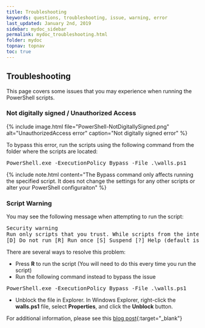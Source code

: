 ```yaml
---
title: Troubleshooting
keywords: questions, troubleshooting, issue, warning, error
last_updated: January 2nd, 2019
sidebar: mydoc_sidebar
permalink: mydoc_troubleshooting.html
folder: mydoc
topnav: topnav
toc: true
---
```


## Troubleshooting

This page covers some issues that you may experience when running the PowerShell scripts.

### Not digitally signed / Unauthorized Access

{% include image.html file="PowerShell-NotDigitallySigned.png" alt="UnauthorizedAccess error" caption="Not digitally signed error" %}

To bypass this error, run the scripts using the following command from the folder where the scripts are located:

<pre>
PowerShell.exe -ExecutionPolicy Bypass -File .\walls.ps1
</pre>

{% include note.html content="The Bypass command only affects running the specified script. It does not change the settings for any other scripts or alter your PowerShell configuraiton" %}

### Script Warning

You may see the following message when attempting to run the script:

<pre>
Security warning
Run only scripts that you trust. While scripts from the internet can be useful, this script can potentially harm your computer. If you trust this script, use the Unblock-File cmdlet to allow the script to run without this warning message. Do you want to run C:\foo.ps1?
[D] Do not run [R] Run once [S] Suspend [?] Help (default is "D"):
</pre>

There are several ways to resolve this problem:

* Press **R** to run the script (You will need to do this every time you run the script)
* Run the following command instead to bypass the issue
<pre>
PowerShell.exe -ExecutionPolicy Bypass -File .\walls.ps1
</pre>
* Unblock the file in Explorer. In Windows Explorer, right-click the **walls.ps1** file, select **Properties**, and click the **Unblock** button. 

For additional information, please see this [blog post](https://kencenerelli.wordpress.com/2017/07/17/unblock-downloaded-powershell-scripts/){:target="_blank"}

